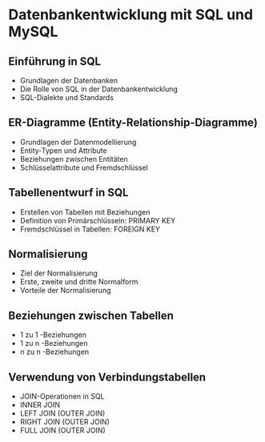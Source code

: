 # Datenbankentwicklung mit SQL und MySQL

## Einführung in SQL
* Grundlagen der Datenbanken
* Die Rolle von SQL in der Datenbankentwicklung
* SQL-Dialekte und Standards

## ER-Diagramme (Entity-Relationship-Diagramme)
* Grundlagen der Datenmodellierung
* Entity-Typen und Attribute
* Beziehungen zwischen Entitäten
* Schlüsselattribute und Fremdschlüssel

## Tabellenentwurf in SQL
* Erstellen von Tabellen mit Beziehungen
* Definition von Primärschlüsseln: PRIMARY KEY
* Fremdschlüssel in Tabellen: FOREIGN KEY

## Normalisierung
* Ziel der Normalisierung
* Erste, zweite und dritte Normalform
* Vorteile der Normalisierung

## Beziehungen zwischen Tabellen
* 1 zu 1 -Beziehungen
* 1 zu n -Beziehungen
* n zu n -Beziehungen

## Verwendung von Verbindungstabellen
* JOIN-Operationen in SQL
* INNER JOIN
* LEFT JOIN (OUTER JOIN)
* RIGHT JOIN (OUTER JOIN)
* FULL JOIN (OUTER JOIN)
